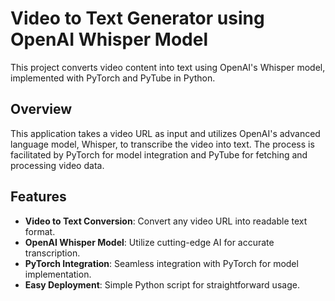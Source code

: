 # Video to Text Generator using OpenAI Whisper Model

This project converts video content into text using OpenAI's Whisper model, implemented with PyTorch and PyTube in Python.

## Overview

This application takes a video URL as input and utilizes OpenAI's advanced language model, Whisper, to transcribe the video into text. The process is facilitated by PyTorch for model integration and PyTube for fetching and processing video data.

## Features

- **Video to Text Conversion**: Convert any video URL into readable text format.
- **OpenAI Whisper Model**: Utilize cutting-edge AI for accurate transcription.
- **PyTorch Integration**: Seamless integration with PyTorch for model implementation.
- **Easy Deployment**: Simple Python script for straightforward usage.


